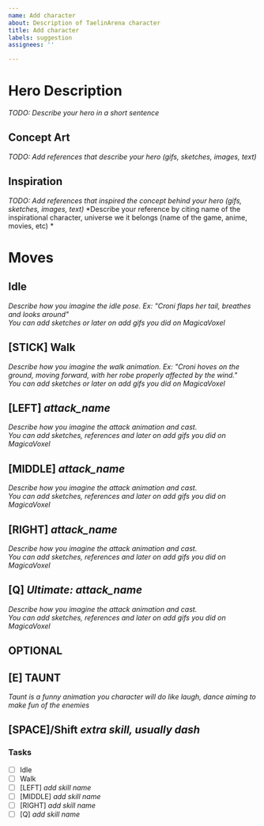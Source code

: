 ```yaml
---
name: Add character
about: Description of TaelinArena character
title: Add character
labels: suggestion
assignees: ''

---
```


# Hero Description
*TODO: Describe your hero in a short sentence*

## Concept Art
*TODO: Add references that describe your hero (gifs, sketches, images, text)*

## Inspiration
*TODO: Add references that inspired the concept behind your hero (gifs, sketches, images, text)*
*Describe your reference by citing name of the inspirational character, universe we it belongs (name of the game, anime, movies, etc) *

# Moves
## Idle
*Describe how you imagine the idle pose. Ex: "Croni flaps her tail, breathes and looks around"*  
*You can add sketches or later on add gifs you did on MagicaVoxel*

## [STICK] Walk
*Describe how you imagine the walk animation. Ex: "Croni hoves on the ground, moving forward, with her robe properly affected by the wind."*  
*You can add sketches or later on add gifs you did on MagicaVoxel*

## [LEFT] *attack_name*
*Describe how you imagine the attack animation and cast.*  
*You can add sketches, references and later on add gifs you did on MagicaVoxel*

## [MIDDLE] *attack_name*
*Describe how you imagine the attack animation and cast.*  
*You can add sketches, references and later on add gifs you did on MagicaVoxel*

## [RIGHT] *attack_name*
*Describe how you imagine the attack animation and cast.*  
*You can add sketches, references and later on add gifs you did on MagicaVoxel*

## [Q] *Ultimate: attack_name*
*Describe how you imagine the attack animation and cast.*  
*You can add sketches, references and later on add gifs you did on MagicaVoxel*

## OPTIONAL

## [E] TAUNT
*Taunt is a funny animation you character will do like laugh, dance aiming to make fun of the enemies*

## [SPACE]/Shift *extra skill, usually dash*

### Tasks
 - [ ] Idle
 - [ ] Walk
 - [ ] [LEFT] *add skill name*
 - [ ] [MIDDLE] *add skill name*
 - [ ] [RIGHT] *add skill name*
 - [ ] [Q] *add skill name*

